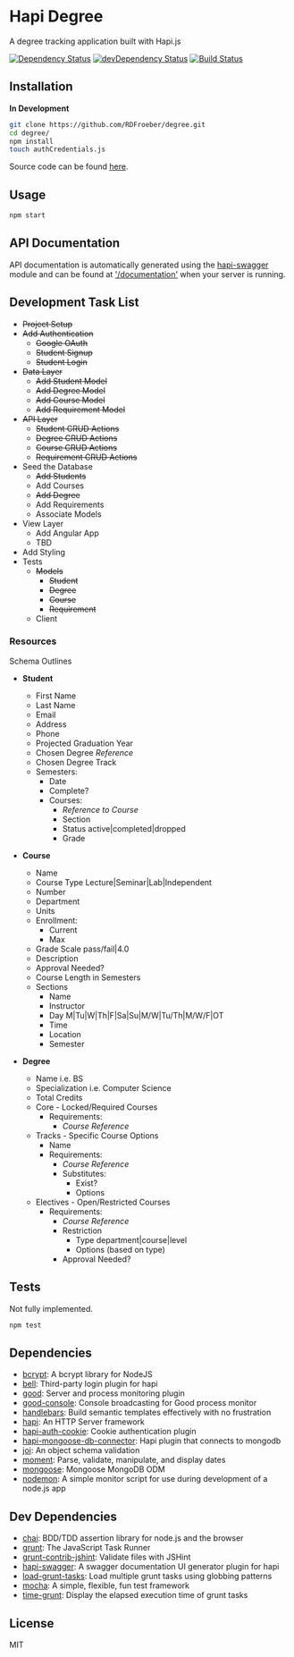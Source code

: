 # Hapi Degree

A degree tracking application built with Hapi.js

[![Dependency Status](https://david-dm.org/RDFroeber/degree.svg)](https://david-dm.org/RDFroeber/degree)
[![devDependency Status](https://david-dm.org/RDFroeber/degree/dev-status.svg?theme=shields.io)](https://david-dm.org/RDFroeber/degree#info=devDependencies)
[![Build Status](https://travis-ci.org/RDFroeber/degree.svg?branch=master)](https://travis-ci.org/RDFroeber/degree)

## Installation

**In Development**

```sh
git clone https://github.com/RDFroeber/degree.git
cd degree/
npm install
touch authCredentials.js
```

Source code can be found [here](https://github.com/RDFroeber/degree).

## Usage

```bash
npm start
```

## API Documentation

API documentation is automatically generated using the [hapi-swagger](https://www.npmjs.com/package/hapi-swagger) module and can be found at ['/documentation'](http://localhost:8080/documentation) when your server is running.

## Development Task List

* ~~Project Setup~~
* ~~Add Authentication~~
  * ~~Google OAuth~~
  * ~~Student Signup~~
  * ~~Student Login~~
* ~~Data Layer~~
  * ~~Add Student Model~~
  * ~~Add Degree Model~~
  * ~~Add Course Model~~
  * ~~Add Requirement Model~~
* ~~API Layer~~
  * ~~Student CRUD Actions~~
  * ~~Degree CRUD Actions~~
  * ~~Course CRUD Actions~~
  * ~~Requirement CRUD Actions~~
* Seed the Database
  * ~~Add Students~~
  * Add Courses
  * ~~Add Degree~~
  * Add Requirements
  * Associate Models
* View Layer
  * Add Angular App
  * TBD
* Add Styling
* Tests
  * ~~Models~~
    * ~~Student~~
    * ~~Degree~~
    * ~~Course~~
    * ~~Requirement~~
  * Client

### Resources

Schema Outlines

* **Student**
  * First Name
  * Last Name
  * Email
  * Address
  * Phone
  * Projected Graduation Year
  * Chosen Degree *Reference*
  * Chosen Degree Track
  * Semesters:
    * Date
    * Complete?
    * Courses:
      * *Reference to Course*
      * Section
      * Status active|completed|dropped
      * Grade

* **Course**
  * Name
  * Course Type Lecture|Seminar|Lab|Independent
  * Number
  * Department
  * Units
  * Enrollment:
    * Current
    * Max
  * Grade Scale pass/fail|4.0
  * Description
  * Approval Needed?
  * Course Length in Semesters
  * Sections
    * Name
    * Instructor
    * Day M|Tu|W|Th|F|Sa|Su|M/W|Tu/Th|M/W/F|OT
    * Time
    * Location
    * Semester

* **Degree**
  * Name i.e. BS
  * Specialization i.e. Computer Science
  * Total Credits
  * Core - Locked/Required Courses
    * Requirements:
      * *Course Reference*
  * Tracks - Specific Course Options
    * Name
    * Requirements:
      * *Course Reference*
      * Substitutes: 
        * Exist?
        * Options
  * Electives - Open/Restricted Courses
    * Requirements:
      * *Course Reference*
      * Restriction
        * Type department|course|level
        * Options (based on type)
      * Approval Needed?

## Tests

Not fully implemented.

```sh
npm test
```

## Dependencies

- [bcrypt](https://github.com/ncb000gt/node.bcrypt.js): A bcrypt library for NodeJS
- [bell](https://github.com/hapijs/bell): Third-party login plugin for hapi
- [good](https://github.com/hapijs/good): Server and process monitoring plugin
- [good-console](https://github.com/hapijs/good-console): Console broadcasting for Good process monitor
- [handlebars](https://github.com/wycats/handlebars.js): Build semantic templates effectively with no frustration
- [hapi](https://github.com/hapijs/hapi): An HTTP Server framework 
- [hapi-auth-cookie](https://github.com/hapijs/hapi-auth-cookie): Cookie authentication plugin
- [hapi-mongoose-db-connector](https://github.com/codedoctor/hapi-mongoose-db-connector): Hapi plugin that connects to mongodb
- [joi](https://github.com/hapijs/joi): An object schema validation
- [moment](https://github.com/moment/moment): Parse, validate, manipulate, and display dates
- [mongoose](https://github.com/LearnBoost/mongoose): Mongoose MongoDB ODM
- [nodemon](https://github.com/remy/nodemon): A simple monitor script for use during development of a node.js app

## Dev Dependencies

- [chai](https://github.com/chaijs/chai): BDD/TDD assertion library for node.js and the browser
- [grunt](https://github.com/gruntjs/grunt): The JavaScript Task Runner
- [grunt-contrib-jshint](https://github.com/gruntjs/grunt-contrib-jshint): Validate files with JSHint
- [hapi-swagger](https://github.com/glennjones/hapi-swagger): A swagger documentation UI generator plugin for hapi
- [load-grunt-tasks](https://github.com/sindresorhus/load-grunt-tasks): Load multiple grunt tasks using globbing patterns
- [mocha](https://github.com/mochajs/mocha): A simple, flexible, fun test framework
- [time-grunt](https://github.com/sindresorhus/time-grunt): Display the elapsed execution time of grunt tasks

## License

MIT